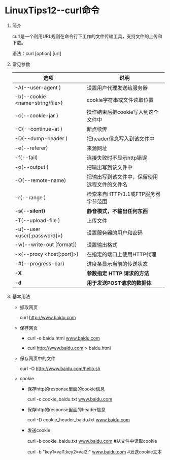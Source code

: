 # LinuxTips12--curl命令

1. 简介

   curl是一个利用URL规则在命令行下工作的文件传输工具，支持文件的上传和下载。

   语法：curl [option] [url]

2. 常见参数

   | 选项                            | 说明                                         |
   | ------------------------------- | -------------------------------------------- |
   | -A(--user-agent <string>)       | 设置用户代理发送给服务器                     |
   | -b(--cookie <name=string/file>) | cookie字符串或文件读取位置                   |
   | -c(--cookie-jar <file>)         | 操作结束后把cookie写入到这个文件中           |
   | -C(--continue-at <offset>)      | 断点续传                                     |
   | -D(--dump-header <file>)        | 把header信息写入到该文件中                   |
   | -e(--referer)                   | 来源网址                                     |
   | -f(--fail)                      | 连接失败时不显示http错误                     |
   | -o(--output <file>)             | 把输出写到该文件中                           |
   | -O(--remote-name)               | 把输出写到该文件中，保留使用远程文件的文件名 |
   | -r(--range <range>)             | 检索来自HTTP/1.1或FTP服务器字节范围          |
   | **-s(--silent)**                | **静音模式，不输出任何东西**                 |
   | -T(--upload-file <file>)        | 上传文件                                     |
   | -u(--user <user[:password]>)    | 设置服务器的用户和密码                       |
   | -w(--write-out [format])        | 设置输出格式                                 |
   | -x(--proxy <host[:port]>)       | 在指定的端口上使用HTTP代理                   |
   | -#(--progress-bar)              | 进度条显示当前的传送状态                     |
   | **-X**                          | **参数指定 HTTP 请求的方法**                 |
   | **-d**                          | **用于发送POST请求的数据体**                 |

3. 基本用法

   + 抓取网页

     curl http://www.baidu.com

   + 保存网页

     + curl -o baidu.html www.baidu.com 

     + curl http://www.baidu.com > baidu.html

   + 保存网页中的文件
   
     curl -O http://www.baidu.com/hello.sh
   
   + cookie
   
     + 保存http的response里面的cookie信息
   
       curl -c cookie_baidu.txt www.baidu.com
   
     + 保存http的response里面的header信息
   
       curl -D cookie_header_baidu.txt www.baidu.com
   
     + 发送cookie
   
       curl -b cookie_baidu.txt www.baidu.com    #从文件中读取cookie
   
       curl -b "key1=val1;key2=val2;" www.baidu.com   #发送cookie文本

　